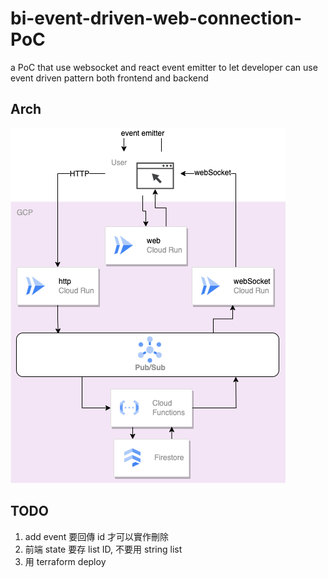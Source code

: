 # bi-event-driven-web-connection-PoC

a PoC that use websocket and react event emitter to let developer can use event driven pattern both frontend and backend

## Arch

![image](./doc/bi-event-driven.drawio.png)

## TODO

1. add event 要回傳 id 才可以實作刪除
2. 前端 state 要存 list ID, 不要用 string list
3. 用 terraform deploy
